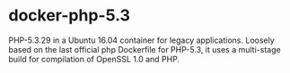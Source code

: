 # docker-php-5.3
PHP-5.3.29 in a Ubuntu 16.04 container for legacy applications. Loosely based on the last official php Dockerfile for PHP-5.3,
it uses a multi-stage build for compilation of OpenSSL 1.0 and PHP.
